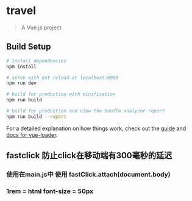 # travel

> A Vue.js project

## Build Setup

``` bash
# install dependencies
npm install

# serve with hot reload at localhost:8080
npm run dev

# build for production with minification
npm run build

# build for production and view the bundle analyzer report
npm run build --report
```

For a detailed explanation on how things work, check out the [guide](http://vuejs-templates.github.io/webpack/) and [docs for vue-loader](http://vuejs.github.io/vue-loader).

## fastclick 防止click在移动端有300毫秒的延迟
### 使用在main.js中 使用 fastClick.attach(document.body)
###  1rem = html font-size = 50px 
